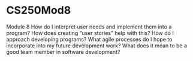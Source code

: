 # CS250Mod8
Module 8
How do I interpret user needs and implement them into a program? How does creating “user stories” help with this?
How do I approach developing programs? What agile processes do I hope to incorporate into my future development work?
What does it mean to be a good team member in software development?
